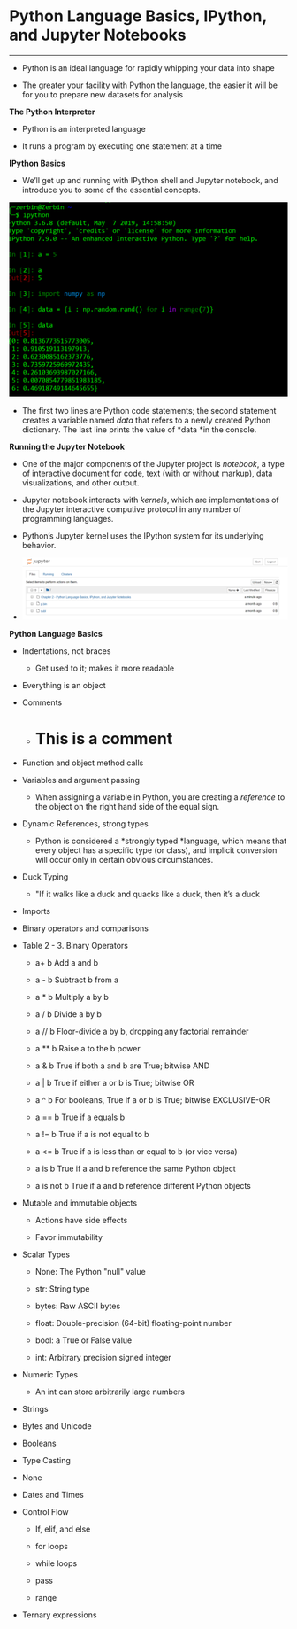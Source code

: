# Python Language Basics, IPython, and Jupyter Notebooks

* * *


* Python is an ideal language for rapidly whipping your data into shape

* The greater your facility with Python the language, the easier it will be for you to prepare new datasets for analysis

**The Python Interpreter**

* Python is an interpreted language

* It runs a program by executing one statement at a time

**IPython Basics**

* We’ll get up and running with IPython shell and Jupyter notebook, and introduce you to some of the essential concepts.

![image alt text](image_0.png)

* The first two lines are Python code statements; the second statement creates a variable named *data* that refers to a newly created Python dictionary. The last line prints the value of *data *in the console.

**Running the Jupyter Notebook**

* One of the major components of the Jupyter project is *notebook*, a type of interactive document for code, text (with or without markup), data visualizations, and other output.

* Jupyter notebook interacts with *kernels*, which are implementations of the Jupyter interactive computive protocol in any number of programming languages.

* Python’s Jupyter kernel uses the IPython system for its underlying behavior.

* ![image alt text](image_1.png)

**Python Language Basics**

* Indentations, not braces

    * Get used to it; makes it more readable

* Everything is an object

* Comments

    * # This is a comment

* Function and object method calls

* Variables and argument passing

    * When assigning a variable in Python, you are creating a *reference* to the object on the right hand side of the equal sign.

* Dynamic References, strong types

    * Python is considered a *strongly typed *language, which means that every object has a specific type (or class), and implicit conversion will occur only in certain obvious circumstances.

* Duck Typing

    * "If it walks like a duck and quacks like a duck, then it’s a duck

* Imports

* Binary operators and comparisons

* Table 2 - 3. Binary Operators

    * a+ b		Add a and b

    * a - b		Subtract b from a

    * a * b		Multiply a by b

    * a / b		Divide a by b

    * a // b		Floor-divide a by b, dropping any factorial remainder

    * a ** b		Raise a to the b power

    * a & b		True if both a and b are True; bitwise AND

    * a | b		True if either a or b is True; bitwise OR

    * a ^ b		For booleans, True if a or b is True; bitwise EXCLUSIVE-OR

    * a == b		True if a equals b

    * a != b		True if a is not equal to b

    * a <= b		True if a is less than or equal to b (or vice versa)

    * a is b		True if a and b reference the same Python object

    * a is not b	True if a and b reference different Python objects

* Mutable and immutable objects

    * Actions have side effects

    * Favor immutability

* Scalar Types

    * None: The Python "null" value

    * str: String type

    * bytes: Raw ASCII bytes

    * float: Double-precision (64-bit) floating-point number

    * bool: a True or False value

    * int: Arbitrary precision signed integer

* Numeric Types

    * An int can store arbitrarily large numbers

* Strings

* Bytes and Unicode

* Booleans

* Type Casting

* None

* Dates and Times

* Control Flow

    * If, elif, and else

    * for loops

    * while loops

    * pass 

    * range 

* Ternary expressions

